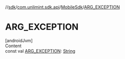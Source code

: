 //[sdk](../../../index.md)/[com.unlimint.sdk.api](../index.md)/[MobileSdk](index.md)/[ARG_EXCEPTION](-a-r-g_-e-x-c-e-p-t-i-o-n.md)



# ARG_EXCEPTION  
[androidJvm]  
Content  
const val [ARG_EXCEPTION](-a-r-g_-e-x-c-e-p-t-i-o-n.md): [String](https://kotlinlang.org/api/latest/jvm/stdlib/kotlin/-string/index.html)  



